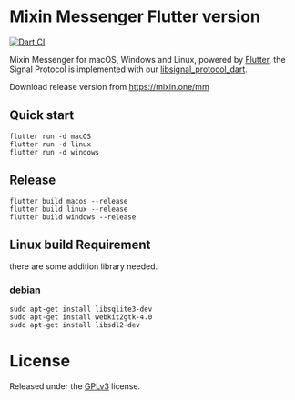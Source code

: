 # Mixin Messenger Flutter version

[![Dart CI](https://github.com/MixinNetwork/flutter-app/workflows/Dart%20CI/badge.svg)](https://github.com/MixinNetwork/flutter-app/actions)

Mixin Messenger for macOS, Windows and Linux, powered by [Flutter](https://flutter.dev/), the Signal Protocol is implemented with our [libsignal_protocol_dart](https://github.com/MixinNetwork/libsignal_protocol_dart).

Download release version from https://mixin.one/mm

## Quick start

```
flutter run -d macOS
flutter run -d linux
flutter run -d windows
```

## Release

```
flutter build macos --release
flutter build linux --release
flutter build windows --release
```

## Linux build Requirement

there are some addition library needed.

### debian

```shell
sudo apt-get install libsqlite3-dev
sudo apt-get install webkit2gtk-4.0
sudo apt-get install libsdl2-dev
```


# License

Released under the [GPLv3](https://github.com/MixinNetwork/flutter-app/blob/master/LICENSE) license.

